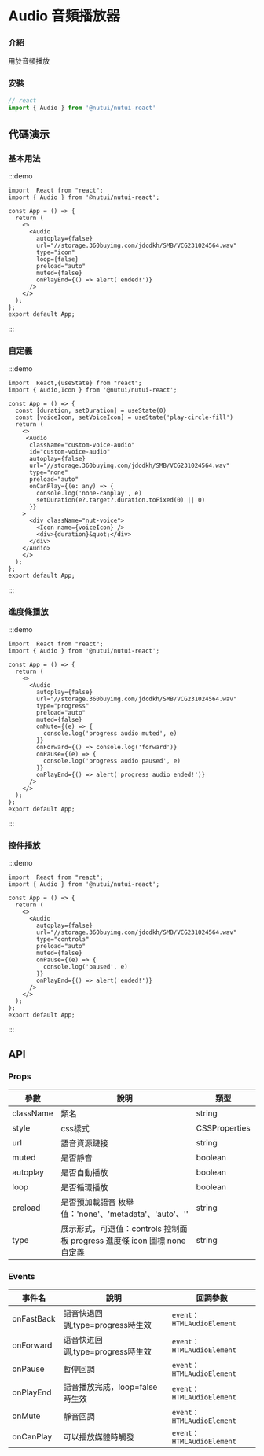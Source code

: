 # Audio 音頻播放器

### 介紹

用於音頻播放

### 安裝

```javascript
// react
import { Audio } from '@nutui/nutui-react'
```

## 代碼演示

### 基本用法

:::demo

```tsx
import  React from "react";
import { Audio } from '@nutui/nutui-react';

const App = () => {
  return (
    <>
      <Audio
        autoplay={false}
        url="//storage.360buyimg.com/jdcdkh/SMB/VCG231024564.wav"
        type="icon"
        loop={false}
        preload="auto"
        muted={false}
        onPlayEnd={() => alert('ended!')}
      />
    </>
  );
};
export default App;
```

:::

### 自定義

:::demo

```tsx
import  React,{useState} from "react";
import { Audio,Icon } from '@nutui/nutui-react';

const App = () => {
  const [duration, setDuration] = useState(0)
  const [voiceIcon, setVoiceIcon] = useState('play-circle-fill')
  return (
    <>
     <Audio
      className="custom-voice-audio"
      id="custom-voice-audio"
      autoplay={false}
      url="//storage.360buyimg.com/jdcdkh/SMB/VCG231024564.wav"
      type="none"
      preload="auto"
      onCanPlay={(e: any) => {
        console.log('none-canplay', e)
        setDuration(e?.target?.duration.toFixed(0) || 0)
      }}
    >
      <div className="nut-voice">
        <Icon name={voiceIcon} />
        <div>{duration}&quot;</div>
      </div>
    </Audio>
    </>
  );
};
export default App;
```

:::

### 進度條播放

:::demo

```tsx
import  React from "react";
import { Audio } from '@nutui/nutui-react';

const App = () => {
  return (
    <>
      <Audio
        autoplay={false}
        url="//storage.360buyimg.com/jdcdkh/SMB/VCG231024564.wav"
        type="progress"
        preload="auto"
        muted={false}
        onMute={(e) => {
          console.log('progress audio muted', e)
        }}
        onForward={() => console.log('forward')}
        onPause={(e) => {
          console.log('progress audio paused', e)
        }}
        onPlayEnd={() => alert('progress audio ended!')}
      />
    </>
  );
};
export default App;
```

:::

### 控件播放

:::demo

```tsx
import  React from "react";
import { Audio } from '@nutui/nutui-react';

const App = () => {
  return (
    <>
      <Audio
        autoplay={false}
        url="//storage.360buyimg.com/jdcdkh/SMB/VCG231024564.wav"
        type="controls"
        preload="auto"
        muted={false}
        onPause={(e) => {
          console.log('paused', e)
        }}
        onPlayEnd={() => alert('ended!')}
      />
    </>
  );
};
export default App;
```

:::


## API

### Props

| 參數         | 說明                             | 類型   | 默認值           |
|--------------|----------------------------------|--------|------------------|
| className       | 類名               | string | -              |
| style       | css樣式               | CSSProperties | `{}`           |
| url         | 語音資源鏈接               | string | -              |
| muted        | 是否靜音                         | boolean | `false`             |
| autoplay         | 是否自動播放 | boolean | `false`               |
| loop | 是否循環播放     | boolean | `false` |
| preload          | 是否預加載語音 枚舉值：'none'、'metadata'、'auto'、''   | string | `auto`              |
| type         | 展示形式，可選值：controls 控制面板   progress 進度條  icon 圖標 none 自定義 | string | `progress`              |


### Events

| 事件名 | 說明           | 回調參數     |
|--------|----------------|--------------|
| onFastBack  | 語音快退回調,type=progress時生效 | `event：HTMLAudioElement` |
| onForward  | 语音快进回调,type=progress時生效 | `event：HTMLAudioElement` |
| onPause  | 暫停回調 | `event：HTMLAudioElement` |
| onPlayEnd  | 語音播放完成，loop=false時生效 | `event：HTMLAudioElement`|
| onMute  | 靜音回調 | `event：HTMLAudioElement`|
| onCanPlay  | 可以播放媒體時觸發 | `event：HTMLAudioElement` |
